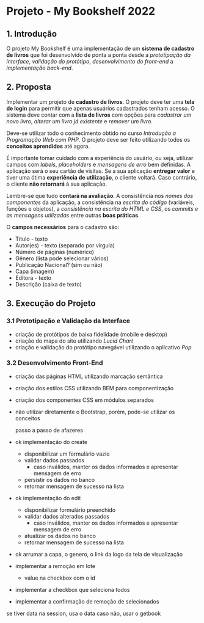# Projeto - My Bookshelf 2022

## 1. Introdução

O projeto My Bookshelf é uma implementação de um **sistema de cadastro de livros** que foi desenvolvido de ponta a ponta desde a *prototipação da interface*, *validação do protótipo*, *desenvolvimento do front-end* a *implementação back-end*.

## 2. Proposta

Implementar um projeto de **cadastro de livros**. O projeto deve ter uma **tela de login** para permitir que apenas usuários cadastrados tenham acesso. O sistema deve contar com a **lista de livros** com opções para *cadastrar um novo livro*, *alterar um livro já existente* e *remover um livro*.

Deve-se utilizar todo o conhecimento obtido no curso *Introdução a Programação Web com PHP*. O projeto deve ser feito utilizando todos os **conceitos aprendidos** até agora.

É importante tomar cuidado com a experiência do usuário, ou seja, utilizar campos com *labels*, *placeholders* e *mensagens de erro* bem definidas. A aplicação será o seu cartão de visitas. Se a sua aplicação **entregar valor** e tiver uma ótima **experiência de utilização**, o cliente voltará. Caso contrário, o cliente **não retornará** à sua aplicação.

Lembre-se que tudo **contará na avaliação**. A consistência nos *nomes dos componentes* da aplicação, a consistência na *escrita do código* (variáveis, funções e objetos), a *consistência na escrita do HTML e CSS*, os *commits e as mensagens utilizadas* entre outras **boas práticas**.

O **campos necessários** para o cadastro são:

- Título - texto
- Autor(es) - texto (separado por vírgula)
- Número de páginas (numérico)
- Gênero (lista pode selecionar vários)
- Publicação Nacional? (sim ou não)
- Capa (imagem)
- Editora - texto
- Descrição (caixa de texto)

## 3. Execução do Projeto

### 3.1 Prototipação e Validação da Interface

* criação de protótipos de baixa fidelidade (mobile e desktop)
* criação do mapa do site utilizando *Lucid Chart*
* criação e validação do protótipo navegável utilizando o aplicativo *Pop*

### 3.2 Desenvolvimento Front-End

* criação das páginas HTML utilizando marcação semântica
* criação dos estilos CSS utilizando BEM para componentização
* criação dos componentes CSS em módulos separados
* não utilizar diretamente o Bootstrap, porém, pode-se utilizar os conceitos

    passo a passo de afazeres

- ok implementação do create
  - disponibilizar um formulário vazio
  - validar dados passados
    - caso inválidos, manter os dados informados e apresentar mensagem de erro
  - persistir os dados no banco
  - retornar mensagem de sucesso na lista

- ok implementação do edit
  - disponibilizar formulário preenchido
  - validar dados alterados passados
    - caso inválidos, manter os dados informados e apresentar mensagem de erro
  - atualizar os dados no banco
  - retornar mensagem de sucesso na lista

- ok arrumar a capa, o genero, o link da logo da tela de visualização

- implementar a remoção em lote
  - value na checkbox com o id
- implementar a checkbox que seleciona todos
- implementar a confirmação de remoção de selecionados

se tiver data na session, usa o data
caso não, usar o getbook
